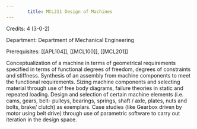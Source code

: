 ```yaml
---
        title: MCL211 Design of Machines
---
```

Credits: 4 (3-0-2)

Department: Department of Mechanical Engineering

Prerequisites: [[APL104]], [[MCL100]], [[MCL201]]

Conceptualization of a machine in terms of geometrical requirements specified in terms of functional degrees of freedom, degrees of constraints and stiffness. Synthesis of an assembly from machine components to meet the functional requirements. Sizing machine components and selecting material through use of free body diagrams, failure theories in static and repeated loading. Design and selection of certain machine elements (i.e. cams, gears, belt- pulleys, bearings, springs, shaft / axle, plates, nuts and bolts, brake/ clutch) as exemplars. Case studies (like Gearbox driven by motor using belt drive) through use of parametric software to carry out iteration in the design space.